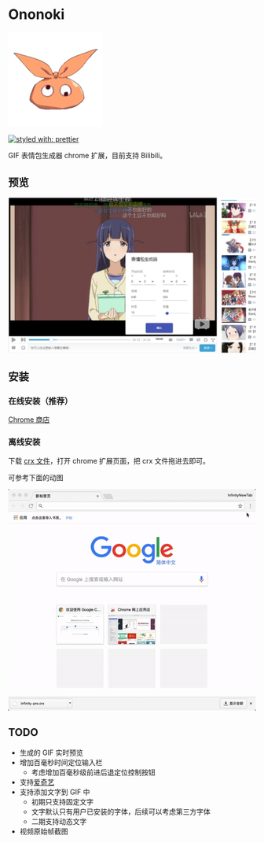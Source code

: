 # Ononoki

![](./public/icons/192.jpg)

[![styled with: prettier](https://img.shields.io/badge/code_style-prettier-ff69b4.svg?style=flat-square)](https://github.com/prettier/prettier)


GIF 表情包生成器 chrome 扩展，目前支持 Bilibili。

## 预览

![preview](./preview.png)

## 安装

### 在线安装（推荐）

[Chrome 商店](https://chrome.google.com/webstore/detail/meme-maker/hlalndcfbinfampnholjnkcaimdgnfae)

### 离线安装

下载 [crx 文件](./main.crx)，打开 chrome 扩展页面，把 crx 文件拖进去即可。

可参考下面的动图

![install](./how_to_install_offline_crx.gif)

## TODO

- 生成的 GIF 实时预览
- 增加百毫秒时间定位输入栏
  - 考虑增加百毫秒级前进后退定位控制按钮
- 支持[爱奇艺](http://www.iqiyi.com)
- 支持添加文字到 GIF 中
  - 初期只支持固定文字
  - 文字默认只有用户已安装的字体，后续可以考虑第三方字体
  - 二期支持动态文字
- 视频原始帧截图
